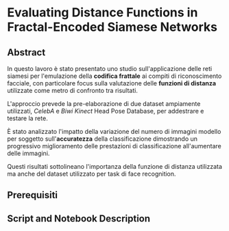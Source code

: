 # Evaluating Distance Functions in Fractal-Encoded Siamese Networks


## Abstract
In questo lavoro è stato presentato uno studio sull'applicazione delle reti siamesi per l'emulazione della **codifica frattale** ai compiti di riconoscimento facciale, con particolare focus sulla valutazione delle **funzioni di distanza** utilizzate come metro di confronto tra risultati. 

L'approccio prevede la pre-elaborazione di due dataset ampiamente utilizzati, *CelebA* e *Biwi Kinect* Head Pose Database, per addestrare e testare la rete. 

È stato analizzato l'impatto della variazione del numero di immagini modello per soggetto sull'**accuratezza** della classificazione dimostrando un progressivo miglioramento delle prestazioni di classificazione all'aumentare delle immagini. 

Questi risultati sottolineano l'importanza della funzione di distanza utilizzata ma anche del dataset utilizzato per task di face recognition.

## Prerequisiti


## Script and Notebook Description
